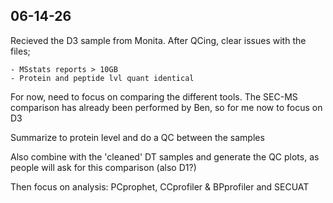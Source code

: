 ## 06-14-26

Recieved the D3 sample from Monita. After QCing, clear issues with the files;

```
- MSstats reports > 10GB
- Protein and peptide lvl quant identical
```

For now, need to focus on comparing the different tools. The SEC-MS comparison has already been performed by Ben, so for me now to focus on D3

Summarize to protein level and do a QC between the samples

Also combine with the 'cleaned' DT samples and generate the QC plots, as people will ask for this comparison (also D1?)

Then focus on analysis: PCprophet, CCprofiler & BPprofiler and SECUAT

